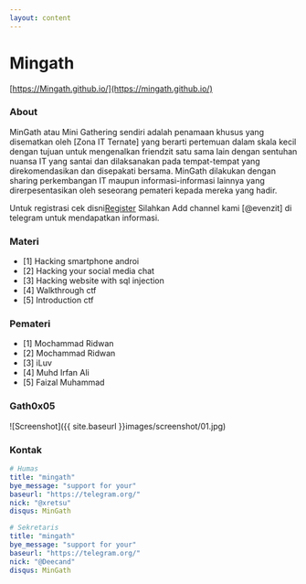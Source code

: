```yaml
---
layout: content
---
```


# Mingath

[https://Mingath.github.io/](https://mingath.github.io/)

### About

MinGath atau Mini Gathering sendiri adalah penamaan khusus yang disematkan oleh [Zona IT Ternate] yang berarti pertemuan dalam skala kecil dengan tujuan untuk mengenalkan friendzit satu sama lain dengan sentuhan nuansa IT yang santai dan dilaksanakan pada tempat-tempat yang direkomendasikan dan disepakati bersama. MinGath dilakukan dengan sharing perkembangan IT maupun informasi-informasi lainnya yang direrpesentasikan oleh seseorang pemateri kepada mereka yang hadir. 

Untuk registrasi cek disni[Register](http://friendzit.land/form/gath0x05) Silahkan Add channel kami [@evenzit] di telegram untuk mendapatkan informasi.

### Materi

- [1] Hacking smartphone androi
- [2] Hacking your social media chat
- [3] Hacking website with sql injection
- [4] Walkthrough ctf
- [5] Introduction ctf

### Pemateri

- [1] Mochammad Ridwan
- [2] Mochammad Ridwan
- [3] iLuv
- [4] Muhd Irfan Ali
- [5] Faizal Muhammad

### Gath0x05

![Screenshot]({{ site.baseurl }}images/screenshot/01.jpg)


### Kontak

~~~ yml
# Humas
title: "mingath"
bye_message: "support for your"
baseurl: "https://telegram.org/"
nick: "@xretsu"
disqus: MinGath

# Sekretaris
title: "mingath"
bye_message: "support for your"
baseurl: "https://telegram.org/"
nick: "@Deecand"
disqus: MinGath
~~~
